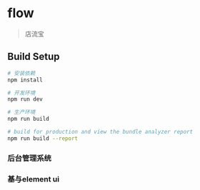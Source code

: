 # flow

> 店流宝

## Build Setup

``` bash
# 安装依赖
npm install

# 开发环境
npm run dev

# 生产环境
npm run build

# build for production and view the bundle analyzer report
npm run build --report
```

###  后台管理系统
###  基与element ui 
